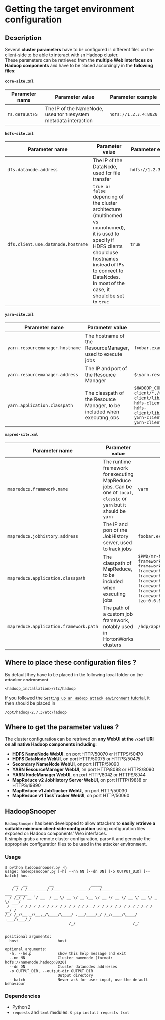 Getting the target environment configuration
============================================

Description
-----------
Several **cluster parameters** have to be configured in different files on the client-side to be able to interact with an Hadoop cluster.  
These parameters can be retrieved from the **multiple Web interfaces on Hadoop components** and have to be placed accordingly in the **following files**:

#### `core-site.xml`  

Parameter name | Parameter value | Parameter example
-------------- | --------------- | -----------------
`fs.defaultFS` | The IP of the NameNode, used for filesystem metadata interaction| `hdfs://1.2.3.4:8020`
  
  
#### `hdfs-site.xml`

Parameter name | Parameter value | Parameter example
-------------- | --------------- | -----------------
`dfs.datanode.address` | The IP of the DataNode, used for file transfer| `hdfs://1.2.3.4:8020`
`dfs.client.use.datanode.hostname` | `true or false` depending of the cluster architecture (multihomed vs monohomed), it is used to specify if HDFS clients should use hostnames instead of IPs to connect to DataNodes. In most of the case, it should be set to `true` | `true`
  
  
#### `yarn-site.xml`  

Parameter name | Parameter value | Parameter example
-------------- | --------------- | -----------------
`yarn.resourcemanager.hostname` | The hostname of the ResourceManager, used to execute jobs | `foobar.example.com`
`yarn.resourcemanager.address` | The IP and port of the Resource Manager | `${yarn.resourcemanager.hostname}:8050`
`yarn.application.classpath` | The classpath of the Resource Manager, to be included when executing jobs | `$HADOOP_CONF_DIR,/usr/hdp/current/hadoop-client/*,/usr/hdp/current/hadoop-client/lib/*,/usr/hdp/current/hadoop-hdfs-client/*,/usr/hdp/current/hadoop-hdfs-client/lib/*,/usr/hdp/current/hadoop-yarn-client/*,/usr/hdp/current/hadoop-yarn-client/lib/*`
  
  
#### `mapred-site.xml`  

Parameter name | Parameter value | Parameter example
-------------- | --------------- | -----------------
`mapreduce.framework.name` | The runtime framework for executing MapReduce jobs. Can be one of `local`, `classic` or `yarn` but it should be `yarn` | `yarn`
`mapreduce.jobhistory.address` | The IP and port of the JobHistory server, used to track jobs | `foobar.example.com:10020`
`mapreduce.application.classpath` | The classpath of MapReduce, to be included when executing jobs | `$PWD/mr-framework/hadoop/share/hadoop/mapreduce/*:$PWD/mr-framework/hadoop/share/hadoop/mapreduce/lib/*:$PWD/mr-framework/hadoop/share/hadoop/common/*:$PWD/mr-framework/hadoop/share/hadoop/common/lib/*:$PWD/mr-framework/hadoop/share/hadoop/yarn/*:$PWD/mr-framework/hadoop/share/hadoop/yarn/lib/*:$PWD/mr-framework/hadoop/share/hadoop/hdfs/*:$PWD/mr-framework/hadoop/share/hadoop/hdfs/lib/*:$PWD/mr-framework/hadoop/share/hadoop/tools/lib/*:/usr/hdp/${hdp.version}/hadoop/lib/hadoop-lzo-0.6.0.${hdp.version}.jar:/etc/hadoop/conf/secure`
`mapreduce.application.framework.path` | The path of a custom job framework, notably used in HortonWorks clusters | `/hdp/apps/${hdp.version}/mapreduce/mapreduce.tar.gz#mr-framework`
  
  
Where to place these configuration files ?
------------------------------------------
By default they have to be placed in the following local folder on the attacker environment 
```
<hadoop_installation>/etc/hadoop
```
  
If you followed the [`Setting up an Hadoop attack environment` tutorial](../Setting%20up%20an%20Hadoop%20attack%20environment), it then should be placed in 
```
/opt/hadoop-2.7.3/etc/hadoop
```
  
  
Where to get the parameter values ?
-----------------------------------
The cluster configuration can be retrieved on **any WebUI at the `/conf` URI on all native Hadoop components including**:
* **HDFS NameNode WebUI**, on port HTTP/50070 or HTTPS/50470  
* **HDFS DataNode WebUI**, on port HTTP/50075 or HTTPS/50475  
* **Secondary NameNode WebUI**, on port HTTP/50090  
* **YARN ResourceManager WebUI**, on port HTTP/8088 or HTTPS/8090  
* **YARN NodeManager WebUI**, on port HTTP/8042 or HTTPS/8044  
* **MapReduce v2 JobHistory Server WebUI**, on port HTTP/19888 or HTTPS/19890 
* **MapReduce v1 JobTracker WebUI**, on port HTTP/50030  
* **MapReduce v1 TaskTracker WebUI**, on port HTTP/50060  


HadoopSnooper
-------------
`HadoopSnooper` has been developped to allow attackers to **easily retrieve a suitable minimum client-side configuration** using configuration files exposed on Hadoop components' Web interfaces.  
It simply grabs a remote cluster configuration, parse it and generate the appropriate configuration files to be used in the attacker environment.

### Usage
```
$ python hadoopsnooper.py -h
usage: hadoopsnooper.py [-h] --nn NN [--dn DN] [-o OUTPUT_DIR] [--batch] host

    __  __          __                 _____                                  
   / / / /___ _____/ /___  ____  ____ / ___/____  ____  ____  ____  ___  _____
  / /_/ / __ `/ __  / __ \/ __ \/ __ \__ \/ __ \/ __ \/ __ \/ __ \/ _ \/ ___/
 / __  / /_/ / /_/ / /_/ / /_/ / /_/ /__/ / / / / /_/ / /_/ / /_/ /  __/ /    
/_/ /_/\__,_/\__,_/\____/\____/ .___/____/_/ /_/\____/\____/ .___/\___/_/     
                             /_/                          /_/                 
    

positional arguments:
  host                  host

optional arguments:
  -h, --help            show this help message and exit
  --nn NN               Cluster namenode (format: hdfs://namenode.hadoop:8020)
  --dn DN               Cluster datanodes addresses
  -o OUTPUT_DIR, --output-dir OUTPUT_DIR
                        Output directory
  --batch               Never ask for user input, use the default behaviour
```

### Dependencies
* Python 2
* `requests` and `lxml` modules: `$ pip install requests lxml`